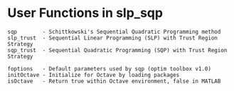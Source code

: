 # User Functions in slp_sqp
    sqp        - Schittkowski's Sequential Quadratic Programming method
    slp_trust  - Sequential Linear Programming (SLP) with Trust Region Strategy
    sqp_trust  - Sequential Quadratic Programming (SQP) with Trust Region Strategy
    
    foptions   - Default parameters used by sqp (optim toolbox v1.0)
    initOctave - Initialize for Octave by loading packages
    isOctave   - Return true within Octave environment, false in MATLAB